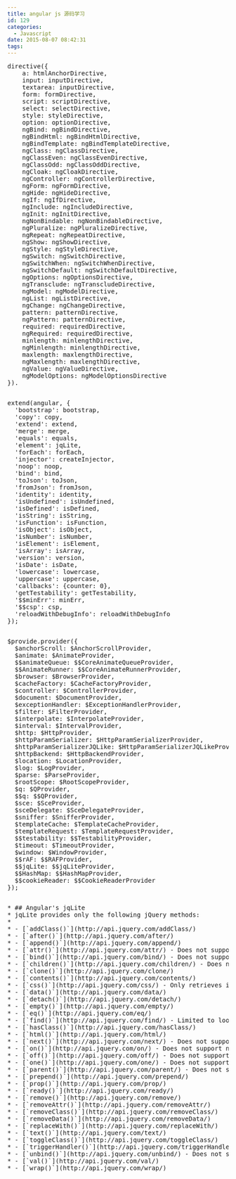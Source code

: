 ```yaml
---
title: angular js 源码学习
id: 129
categories:
  - Javascript
date: 2015-08-07 08:42:31
tags:
---
```


<pre>directive({
    a: htmlAnchorDirective,
    input: inputDirective,
    textarea: inputDirective,
    form: formDirective,
    script: scriptDirective,
    select: selectDirective,
    style: styleDirective,
    option: optionDirective,
    ngBind: ngBindDirective,
    ngBindHtml: ngBindHtmlDirective,
    ngBindTemplate: ngBindTemplateDirective,
    ngClass: ngClassDirective,
    ngClassEven: ngClassEvenDirective,
    ngClassOdd: ngClassOddDirective,
    ngCloak: ngCloakDirective,
    ngController: ngControllerDirective,
    ngForm: ngFormDirective,
    ngHide: ngHideDirective,
    ngIf: ngIfDirective,
    ngInclude: ngIncludeDirective,
    ngInit: ngInitDirective,
    ngNonBindable: ngNonBindableDirective,
    ngPluralize: ngPluralizeDirective,
    ngRepeat: ngRepeatDirective,
    ngShow: ngShowDirective,
    ngStyle: ngStyleDirective,
    ngSwitch: ngSwitchDirective,
    ngSwitchWhen: ngSwitchWhenDirective,
    ngSwitchDefault: ngSwitchDefaultDirective,
    ngOptions: ngOptionsDirective,
    ngTransclude: ngTranscludeDirective,
    ngModel: ngModelDirective,
    ngList: ngListDirective,
    ngChange: ngChangeDirective,
    pattern: patternDirective,
    ngPattern: patternDirective,
    required: requiredDirective,
    ngRequired: requiredDirective,
    minlength: minlengthDirective,
    ngMinlength: minlengthDirective,
    maxlength: maxlengthDirective,
    ngMaxlength: maxlengthDirective,
    ngValue: ngValueDirective,
    ngModelOptions: ngModelOptionsDirective
}).

</pre>
<pre>extend(angular, {
  'bootstrap': bootstrap,
  'copy': copy,
  'extend': extend,
  'merge': merge,
  'equals': equals,
  'element': jqLite,
  'forEach': forEach,
  'injector': createInjector,
  'noop': noop,
  'bind': bind,
  'toJson': toJson,
  'fromJson': fromJson,
  'identity': identity,
  'isUndefined': isUndefined,
  'isDefined': isDefined,
  'isString': isString,
  'isFunction': isFunction,
  'isObject': isObject,
  'isNumber': isNumber,
  'isElement': isElement,
  'isArray': isArray,
  'version': version,
  'isDate': isDate,
  'lowercase': lowercase,
  'uppercase': uppercase,
  'callbacks': {counter: 0},
  'getTestability': getTestability,
  '$$minErr': minErr,
  '$$csp': csp,
  'reloadWithDebugInfo': reloadWithDebugInfo
});

</pre>
<pre>$provide.provider({
  $anchorScroll: $AnchorScrollProvider,
  $animate: $AnimateProvider,
  $$animateQueue: $$CoreAnimateQueueProvider,
  $$AnimateRunner: $$CoreAnimateRunnerProvider,
  $browser: $BrowserProvider,
  $cacheFactory: $CacheFactoryProvider,
  $controller: $ControllerProvider,
  $document: $DocumentProvider,
  $exceptionHandler: $ExceptionHandlerProvider,
  $filter: $FilterProvider,
  $interpolate: $InterpolateProvider,
  $interval: $IntervalProvider,
  $http: $HttpProvider,
  $httpParamSerializer: $HttpParamSerializerProvider,
  $httpParamSerializerJQLike: $HttpParamSerializerJQLikeProvider,
  $httpBackend: $HttpBackendProvider,
  $location: $LocationProvider,
  $log: $LogProvider,
  $parse: $ParseProvider,
  $rootScope: $RootScopeProvider,
  $q: $QProvider,
  $$q: $$QProvider,
  $sce: $SceProvider,
  $sceDelegate: $SceDelegateProvider,
  $sniffer: $SnifferProvider,
  $templateCache: $TemplateCacheProvider,
  $templateRequest: $TemplateRequestProvider,
  $$testability: $$TestabilityProvider,
  $timeout: $TimeoutProvider,
  $window: $WindowProvider,
  $$rAF: $$RAFProvider,
  $$jqLite: $$jqLiteProvider,
  $$HashMap: $$HashMapProvider,
  $$cookieReader: $$CookieReaderProvider
});

</pre>
<pre>* ## Angular's jqLite
* jqLite provides only the following jQuery methods:
*
* - [`addClass()`](http://api.jquery.com/addClass/)
* - [`after()`](http://api.jquery.com/after/)
* - [`append()`](http://api.jquery.com/append/)
* - [`attr()`](http://api.jquery.com/attr/) - Does not support functions as parameters
* - [`bind()`](http://api.jquery.com/bind/) - Does not support namespaces, selectors or eventData
* - [`children()`](http://api.jquery.com/children/) - Does not support selectors
* - [`clone()`](http://api.jquery.com/clone/)
* - [`contents()`](http://api.jquery.com/contents/)
* - [`css()`](http://api.jquery.com/css/) - Only retrieves inline-styles, does not call `getComputedStyle()`. As a setter, does not convert numbers to strings or append 'px'.
* - [`data()`](http://api.jquery.com/data/)
* - [`detach()`](http://api.jquery.com/detach/)
* - [`empty()`](http://api.jquery.com/empty/)
* - [`eq()`](http://api.jquery.com/eq/)
* - [`find()`](http://api.jquery.com/find/) - Limited to lookups by tag name
* - [`hasClass()`](http://api.jquery.com/hasClass/)
* - [`html()`](http://api.jquery.com/html/)
* - [`next()`](http://api.jquery.com/next/) - Does not support selectors
* - [`on()`](http://api.jquery.com/on/) - Does not support namespaces, selectors or eventData
* - [`off()`](http://api.jquery.com/off/) - Does not support namespaces or selectors
* - [`one()`](http://api.jquery.com/one/) - Does not support namespaces or selectors
* - [`parent()`](http://api.jquery.com/parent/) - Does not support selectors
* - [`prepend()`](http://api.jquery.com/prepend/)
* - [`prop()`](http://api.jquery.com/prop/)
* - [`ready()`](http://api.jquery.com/ready/)
* - [`remove()`](http://api.jquery.com/remove/)
* - [`removeAttr()`](http://api.jquery.com/removeAttr/)
* - [`removeClass()`](http://api.jquery.com/removeClass/)
* - [`removeData()`](http://api.jquery.com/removeData/)
* - [`replaceWith()`](http://api.jquery.com/replaceWith/)
* - [`text()`](http://api.jquery.com/text/)
* - [`toggleClass()`](http://api.jquery.com/toggleClass/)
* - [`triggerHandler()`](http://api.jquery.com/triggerHandler/) - Passes a dummy event object to handlers.
* - [`unbind()`](http://api.jquery.com/unbind/) - Does not support namespaces
* - [`val()`](http://api.jquery.com/val/)
* - [`wrap()`](http://api.jquery.com/wrap/)</pre>